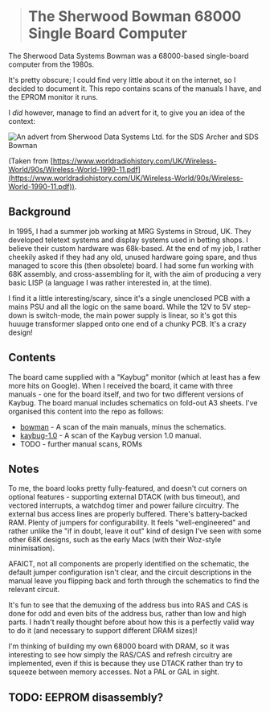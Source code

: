 ># The Sherwood Bowman 68000 Single Board Computer

The Sherwood Data Systems Bowman was a 68000-based single-board
computer from the 1980s.

It's pretty obscure; I could find very little about it on the
internet, so I decided to document it. This repo contains scans of the
manuals I have, and the EPROM monitor it runs.

I *did* however, manage to find an advert for it, to give you an idea
of the context:

![An advert from Sherwood Data Systems Ltd. for the SDS Archer and SDS
Bowman](./advert.png)

(Taken from
[https://www.worldradiohistory.com/UK/Wireless-World/90s/Wireless-World-1990-11.pdf](https://www.worldradiohistory.com/UK/Wireless-World/90s/Wireless-World-1990-11.pdf)).

## Background

In 1995, I had a summer job working at MRG Systems in Stroud, UK. They
developed teletext systems and display systems used in betting
shops. I believe their custom hardware was 68k-based. At the end of my
job, I rather cheekily asked if they had any old, unused hardware
going spare, and thus managed to score this (then obsolete) board. I
had some fun working with 68K assembly, and cross-assembling for it,
with the aim of producing a very basic LISP (a language I was rather
interested in, at the time).

I find it a little interesting/scary, since it's a single unenclosed
PCB with a mains PSU and all the logic on the same board. While the
12V to 5V step-down is switch-mode, the main power supply is linear,
so it's got this huuuge transformer slapped onto one end of a chunky
PCB. It's a crazy design!

## Contents

The board came supplied with a "Kaybug" monitor (which at least has a
few more hits on Google). When I received the board, it came with
three manuals - one for the board itself, and two for two different
versions of Kaybug. The board manual includes schematics on fold-out
A3 sheets. I've organised this content into the repo as follows:

 * [bowman](./bowman) - A scan of the main manuals, minus the
   schematics.
 * [kaybug-1.0](./kaybug-1.0) - A scan of the Kaybug version 1.0
   manual.
 * TODO - further manual scans, ROMs

## Notes

To me, the board looks pretty fully-featured, and doesn't cut corners
on optional features - supporting external DTACK (with bus timeout),
and vectored interrupts, a watchdog timer and power failure
circuitry. The external bus access lines are properly
buffered. There's battery-backed RAM. Plenty of jumpers for
configurability. It feels "well-engineered" and rather unlike the "if
in doubt, leave it out" kind of design I've seen with some other 68K
designs, such as the early Macs (with their Woz-style minimisation).

AFAICT, not all components are properly identified on the schematic,
the default jumper configuration isn't clear, and the circuit
descriptions in the manual leave you flipping back and forth through
the schematics to find the relevant circuit.

It's fun to see that the demuxing of the address bus into RAS and CAS
is done for odd and even bits of the address bus, rather than low and
high parts. I hadn't really thought before about how this is a
perfectly valid way to do it (and necessary to support different DRAM
sizes)!

I'm thinking of building my own 68000 board with DRAM, so it was
interesting to see how simply the RAS/CAS and refresh circuitry are
implemented, even if this is because they use DTACK rather than try to
squeeze between memory accesses. Not a PAL or GAL in sight.

## TODO: EEPROM disassembly?
